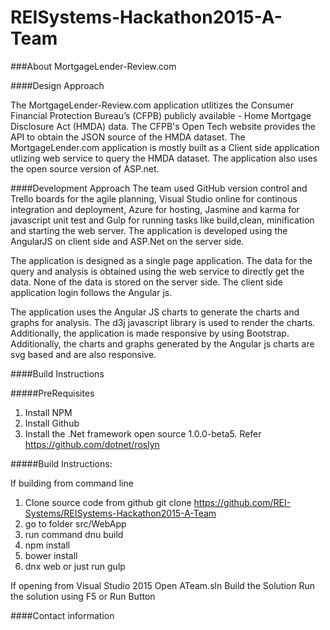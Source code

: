 # REISystems-Hackathon2015-A-Team

###About MortgageLender-Review.com

####Design Approach

The MortgageLender-Review.com application utlitizes the Consumer Financial Protection Bureau’s (CFPB) publicly available - Home Mortgage Disclosure Act (HMDA) data. The CFPB's Open Tech website provides the API to obtain the JSON source of the HMDA dataset.
The MortgageLender.com application is mostly built as a Client side application utlizing web service to query the HMDA dataset. The application also uses the open source version of ASP.net. 

####Development Approach
The team used GitHub version control and Trello boards for the agile planning, Visual Studio online for continous integration and deployment, Azure for hosting, Jasmine and karma for javascript unit test and Gulp for running tasks like build,clean, minification and starting the web server. The application is developed using the AngularJS on client side and ASP.Net on the server side. 

The application is designed as a single page application. The data for the query and analysis is obtained using the web service to directly get the data. None of the data is stored on the server side. The client side application login follows the Angular js.

The application uses the Angular JS charts to generate the charts and graphs for analysis. The d3j javascript library is used to render the charts. Additionally, the application is made responsive by using Bootstrap. Additionally, the charts and graphs generated by the Angular js charts are svg based and are also responsive. 



####Build Instructions

#####PreRequisites
1. Install NPM
2. Install Github
3. Install the .Net framework open source 1.0.0-beta5. Refer https://github.com/dotnet/roslyn 

#####Build Instructions:

If building from command line 
1. Clone source code from github git clone https://github.com/REI-Systems/REISystems-Hackathon2015-A-Team
2. go to folder src/WebApp
3. run command dnu build 
4. npm install
5. bower install
6. dnx web or just run gulp

If opening from Visual Studio 2015
Open ATeam.sln 
Build the Solution
Run the solution using F5 or Run Button




####Contact information 

